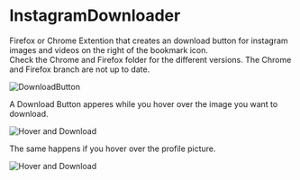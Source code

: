 # InstagramDownloader

Firefox or Chrome Extention that creates an download button for instagram images and videos on the right of the bookmark icon.  
Check the Chrome and Firefox folder for the different versions. The Chrome and Firefox branch are not up to date. 

![DownloadButton](https://i.imgur.com/IG7Im8F.jpg)

A Download Button apperes while you hover over the image you want to download.

![Hover and Download](https://i.imgur.com/ZFA6ct0.jpg)


The same happens if you hover over the profile picture.

![Hover and Download](https://i.imgur.com/b7xUB0b.png)
